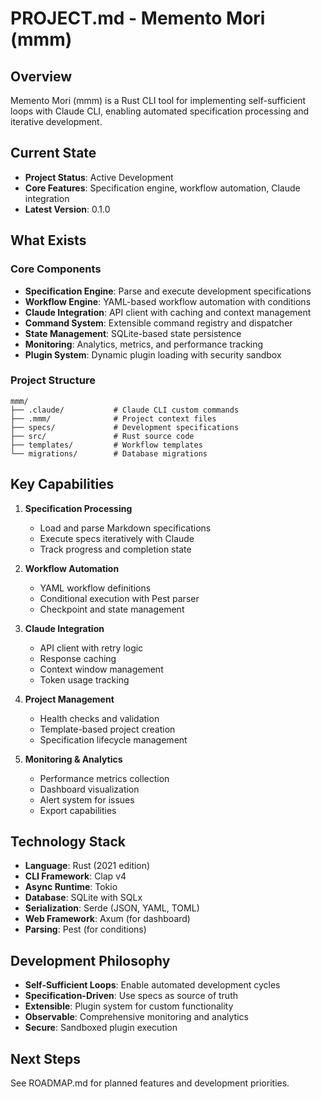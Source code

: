 # PROJECT.md - Memento Mori (mmm)

## Overview

Memento Mori (mmm) is a Rust CLI tool for implementing self-sufficient loops with Claude CLI, enabling automated specification processing and iterative development.

## Current State

- **Project Status**: Active Development
- **Core Features**: Specification engine, workflow automation, Claude integration
- **Latest Version**: 0.1.0

## What Exists

### Core Components
- **Specification Engine**: Parse and execute development specifications
- **Workflow Engine**: YAML-based workflow automation with conditions
- **Claude Integration**: API client with caching and context management
- **Command System**: Extensible command registry and dispatcher
- **State Management**: SQLite-based state persistence
- **Monitoring**: Analytics, metrics, and performance tracking
- **Plugin System**: Dynamic plugin loading with security sandbox

### Project Structure
```
mmm/
├── .claude/           # Claude CLI custom commands
├── .mmm/              # Project context files
├── specs/             # Development specifications
├── src/               # Rust source code
├── templates/         # Workflow templates
└── migrations/        # Database migrations
```

## Key Capabilities

1. **Specification Processing**
   - Load and parse Markdown specifications
   - Execute specs iteratively with Claude
   - Track progress and completion state

2. **Workflow Automation**
   - YAML workflow definitions
   - Conditional execution with Pest parser
   - Checkpoint and state management

3. **Claude Integration**
   - API client with retry logic
   - Response caching
   - Context window management
   - Token usage tracking

4. **Project Management**
   - Health checks and validation
   - Template-based project creation
   - Specification lifecycle management

5. **Monitoring & Analytics**
   - Performance metrics collection
   - Dashboard visualization
   - Alert system for issues
   - Export capabilities

## Technology Stack

- **Language**: Rust (2021 edition)
- **CLI Framework**: Clap v4
- **Async Runtime**: Tokio
- **Database**: SQLite with SQLx
- **Serialization**: Serde (JSON, YAML, TOML)
- **Web Framework**: Axum (for dashboard)
- **Parsing**: Pest (for conditions)

## Development Philosophy

- **Self-Sufficient Loops**: Enable automated development cycles
- **Specification-Driven**: Use specs as source of truth
- **Extensible**: Plugin system for custom functionality
- **Observable**: Comprehensive monitoring and analytics
- **Secure**: Sandboxed plugin execution

## Next Steps

See ROADMAP.md for planned features and development priorities.